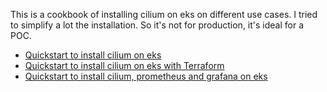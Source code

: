 This is a cookbook of installing cilium on eks on different use cases. I tried to simplify a lot the installation. So it's not for production, it's ideal for a POC.

* [Quickstart to install cilium on eks](install-cilium-eks.md)
* [Quickstart to install cilium on eks with Terraform](install-cilium-eks-terraform.md)
* [Quickstart to install cilium, prometheus and grafana on eks](install-cilium-eks-prometheus.md)


